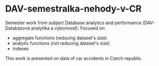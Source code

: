 # DAV-semestralka-nehody-v-CR
Semester work from subject Database analytics and performance (DAV-Databázová analytika a výkonnosť).
Focused on:
  * aggregate functions (reducing dataset's size)
  * analytic functions  (not reducing dataset's size)
  * indexes

This work is presented on data of car accidents in Czech republic.

